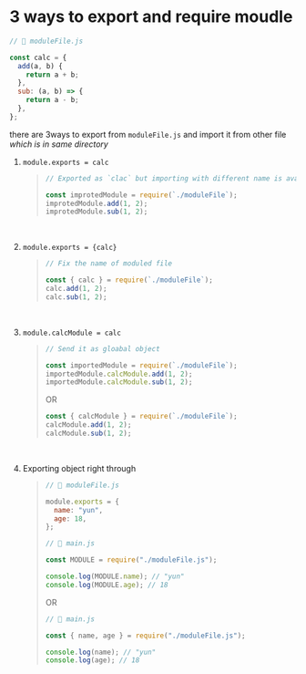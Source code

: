 # 3 ways to export and require moudle

```javascript
// 📂 moduleFile.js

const calc = {
  add(a, b) {
    return a + b;
  },
  sub: (a, b) => {
    return a - b;
  },
};
```

there are 3ways to export from `moduleFile.js` and import it from other file _which is in same directory_

1. `module.exports = calc`

   > ```javascript
   > // Exported as `clac` but importing with different name is available
   >
   > const improtedModule = require(`./moduleFile`);
   > improtedModule.add(1, 2);
   > improtedModule.sub(1, 2);
   > ```

<br/>

2. `module.exports = {calc}`

   > ```javascript
   > // Fix the name of moduled file
   >
   > const { calc } = require(`./moduleFile`);
   > calc.add(1, 2);
   > calc.sub(1, 2);
   > ```

<br/>

3. `module.calcModule = calc`

   > ```javascript
   > // Send it as gloabal object
   >
   > const importedModule = require(`./moduleFile`);
   > importedModule.calcModule.add(1, 2);
   > importedModule.calcModule.sub(1, 2);
   > ```
   >
   > OR
   >
   > ```javascript
   > const { calcModule } = require(`./moduleFile`);
   > calcModule.add(1, 2);
   > calcModule.sub(1, 2);
   > ```

<br/>

4. Exporting object right through

   > ```js
   > // 📂 moduleFile.js
   >
   > module.exports = {
   >   name: "yun",
   >   age: 18,
   > };
   > ```
   >
   > ```js
   > // 📂 main.js
   >
   > const MODULE = require("./moduleFile.js");
   >
   > console.log(MODULE.name); // "yun"
   > console.log(MODULE.age); // 18
   > ```
   >
   > OR
   >
   > ```js
   > // 📂 main.js
   >
   > const { name, age } = require("./moduleFile.js");
   >
   > console.log(name); // "yun"
   > console.log(age); // 18
   > ```

<br/>

